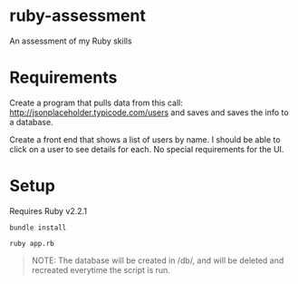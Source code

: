 # ruby-assessment
An assessment of my Ruby skills

# Requirements
Create a program that pulls data from this call: http://jsonplaceholder.typicode.com/users
and saves and saves the info to a database.

Create a front end that shows a list of users by name. I should be able to click on a user
to see details for each. No special requirements for the UI.

# Setup
Requires Ruby v2.2.1

`bundle install`

`ruby app.rb`

> NOTE: The database will be created in /db/, and will be deleted and recreated everytime 
> the script is run.
